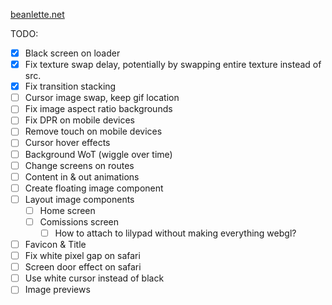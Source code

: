 [beanlette.net](https://beanlette.net)

TODO: 

- [x] Black screen on loader
- [x] Fix texture swap delay, potentially by swapping entire texture instead of src.
- [x] Fix transition stacking
- [ ] Cursor image swap, keep gif location
- [ ] Fix image aspect ratio backgrounds
- [ ] Fix DPR on mobile devices
- [ ] Remove touch on mobile devices
- [ ] Cursor hover effects
- [ ] Background WoT (wiggle over time)
- [ ] Change screens on routes
- [ ] Content in & out animations
- [ ] Create floating image component
- [ ] Layout image components
  - [ ] Home screen
  - [ ] Comissions screen
    - [ ] How to attach to lilypad without making everything webgl?
- [ ] Favicon & Title
- [ ] Fix white pixel gap on safari
- [ ] Screen door effect on safari
- [ ] Use white cursor instead of black
- [ ] Image previews